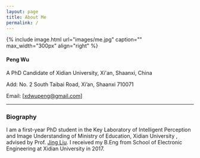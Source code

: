 ```yaml
---
layout: page
title: About Me
permalink: /
---
```


{% include image.html url="images/me.jpg" caption="" max_width="300px" align="right" %}

#### Peng Wu

A PhD Candidate of Xidian University, Xi'an, Shaanxi, China

Add: No. 2 South Taibai Road, Xi’an, Shaanxi 710071

Email: [xdwupeng@gmail.com]

---

### Biography

I am a first-year PhD student in the Key Laboratory of Intelligent Perception and Image Understanding of Ministry of Education, Xidian University , advised by Prof. [Jing Liu](http://web.xidian.edu.cn/liujing/). I received my B.Eng from School of  Electronic Engineering at Xidian University in 2017.



